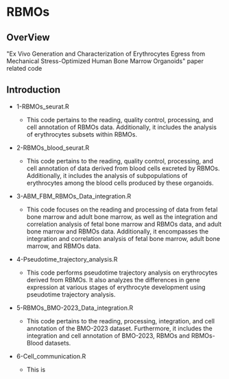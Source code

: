 # RBMOs
## OverView
"Ex Vivo Generation and Characterization of Erythrocytes Egress from Mechanical Stress-Optimized Human Bone Marrow Organoids" paper related code
## Introduction
- 1-RBMOs_seurat.R

    - This code pertains to the reading, quality control, processing, and cell annotation of RBMOs data. Additionally, it includes the analysis of erythrocytes subsets within RBMOs.

- 2-RBMOs_blood_seurat.R

    - This code pertains to the reading, quality control, processing, and cell annotation of data derived from blood cells excreted by RBMOs. Additionally, it includes the analysis of subpopulations of erythrocytes among the blood cells produced by these organoids.

- 3-ABM_FBM_RBMOs_Data_integration.R
  
    - This code focuses on the reading and processing of data from fetal bone marrow and adult bone marrow, as well as the integration and correlation analysis of fetal bone marrow and RBMOs data, and adult bone marrow and RBMOs data. Additionally, it encompasses the integration and correlation analysis of fetal bone marrow, adult bone marrow, and RBMOs data.

- 4-Pseudotime_trajectory_analysis.R
  
    - This code performs pseudotime trajectory analysis on erythrocytes derived from RBMOs. It also analyzes the differences in gene expression at various stages of erythrocyte development using pseudotime trajectory analysis.
      
- 5-RBMOs_BMO-2023_Data_integration.R
  
    - This code pertains to the reading, processing, integration, and cell annotation of the BMO-2023 dataset. Furthermore, it includes the integration and cell annotation of BMO-2023, RBMOs and RBMOs-Blood datasets.
      
- 6-Cell_communication.R
  
    - This is
